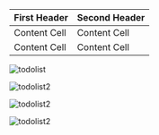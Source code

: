 

First Header  | Second Header
------------- | -------------
Content Cell  | Content Cell
Content Cell  | Content Cell

![todolist](https://s4.uupload.ir/files/screenshot_2021-12-14-11-01-15-758_com.kosar.todo_list_sk8x.jpg)

![todolist2](https://s4.uupload.ir/files/screenshot_2021-12-14-11-01-27-142_com.kosar.todo_list_t117.jpg)

![todolist2](https://s4.uupload.ir/files/screenshot_2021-12-14-11-01-34-924_com.kosar.todo_list_0sx.jpg)

![todolist2](https://s4.uupload.ir/files/screenshot_2021-12-14-11-01-47-701_com.kosar.todo_list_7bbt.jpg)
